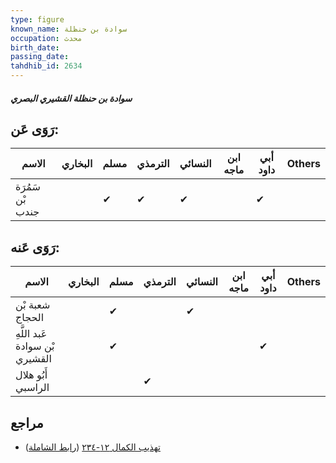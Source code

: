 ```yaml
---
type: figure
known_name: سوادة بن حنظلة
occupation: محدث
birth_date:
passing_date:
tahdhib_id: 2634
---
```

##### سوادة بن حنظلة القشيري البصري

## رَوَى عَن:
| الاسم            | البخاري | مسلم | الترمذي | النسائي | ابن ماجه | أبي داود | Others |
| ---------------- | ------- | ---- | ------- | ------- | -------- | -------- | ------ |
| سَمُرَة بْن جندب |         | ✔    | ✔       | ✔       |          | ✔        |        |
## رَوَى عَنه:
| الاسم                          | البخاري | مسلم | الترمذي | النسائي | ابن ماجه | أبي داود | Others |
| ------------------------------ | ------- | ---- | ------- | ------- | -------- | -------- | ------ |
| شعبة بْن الحجاج                |         | ✔    |         | ✔       |          |          |        |
| عَبد اللَّهِ بْن سوادة القشيري |         | ✔    |         |         |          | ✔        |        |
| أَبُو هلال الراسبي             |         |      | ✔       |         |          |          |        |
## مراجع
- [تهذيب الكمال ١٢-٢٣٤](obsidian://open?vault=Tahdhib-al-Kamal&file=Figures/٢٦٣٤-سوادة%20بن%20حنظلة%20القشيري%20البصري) ([رابط الشاملة](https://shamela.ws/book/3722/6007))